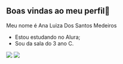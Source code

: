 ## Boas vindas ao meu perfil👋

Meu nome é Ana Luiza Dos Santos Medeiros

- Estou estudando no Alura;
- Sou da sala do 3 ano C.


![](https://media1.tenor.com/m/yFKbJFsOvs4AAAAC/luffy-smile-luffy-giggle.gif)
![](https://www.google.com/url?sa=i&url=https%3A%2F%2Fmotionbgs.com%2Fmadara-and-hashirama&psig=AOvVaw3AWwZMMDtTDfQQhhOW1CdK&ust=1748094281045000&source=images&cd=vfe&opi=89978449&ved=0CBQQjRxqFwoTCKicpu3cuY0DFQAAAAAdAAAAABAE)
